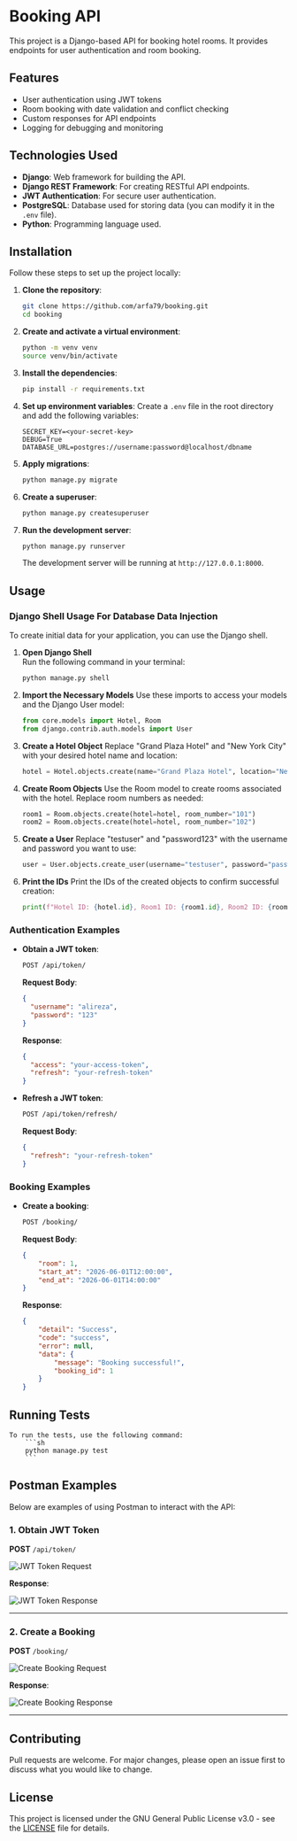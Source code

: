 # Booking API

This project is a Django-based API for booking hotel rooms. It provides endpoints for user authentication and room booking.

## Features

- User authentication using JWT tokens
- Room booking with date validation and conflict checking
- Custom responses for API endpoints
- Logging for debugging and monitoring

## Technologies Used

- **Django**: Web framework for building the API.
- **Django REST Framework**: For creating RESTful API endpoints.
- **JWT Authentication**: For secure user authentication.
- **PostgreSQL**: Database used for storing data (you can modify it in the `.env` file).
- **Python**: Programming language used.

## Installation

Follow these steps to set up the project locally:

1. **Clone the repository**:
    ```sh
    git clone https://github.com/arfa79/booking.git
    cd booking
    ```

2. **Create and activate a virtual environment**:
    ```sh
    python -m venv venv
    source venv/bin/activate
    ```

3. **Install the dependencies**:
    ```sh
    pip install -r requirements.txt
    ```

4. **Set up environment variables**:
    Create a `.env` file in the root directory and add the following variables:
    ```env
    SECRET_KEY=<your-secret-key>
    DEBUG=True
    DATABASE_URL=postgres://username:password@localhost/dbname
    ```

5. **Apply migrations**:
    ```sh
    python manage.py migrate
    ```

6. **Create a superuser**:
    ```sh
    python manage.py createsuperuser
    ```

7. **Run the development server**:
    ```sh
    python manage.py runserver
    ```

    The development server will be running at `http://127.0.0.1:8000`.

## Usage

### Django Shell Usage For Database Data Injection

To create initial data for your application, you can use the Django shell.

1. **Open Django Shell**  
   Run the following command in your terminal:
   ```sh
   python manage.py shell
   ```
2. **Import the Necessary Models**
   Use these imports to access your models and the Django User model: 
   ```python
   from core.models import Hotel, Room
   from django.contrib.auth.models import User
   ```
3. **Create a Hotel Object**
   Replace "Grand Plaza Hotel" and "New York City" with your desired hotel name and location: 
   ```python
   hotel = Hotel.objects.create(name="Grand Plaza Hotel", location="New York City")
   ```
4. **Create Room Objects**
   Use the Room model to create rooms associated with the hotel. Replace room numbers as needed: 
   ```python
   room1 = Room.objects.create(hotel=hotel, room_number="101")
   room2 = Room.objects.create(hotel=hotel, room_number="102")
   ```
5. **Create a User**
   Replace "testuser" and "password123" with the username and password you want to use: 
   ```python
   user = User.objects.create_user(username="testuser", password="password123")
   ```
6. **Print the IDs**
   Print the IDs of the created objects to confirm successful creation: 
   ```python
   print(f"Hotel ID: {hotel.id}, Room1 ID: {room1.id}, Room2 ID: {room2.id}, User ID: {user.id}")
   ```

### Authentication Examples

- **Obtain a JWT token**:
    ```sh
    POST /api/token/
    ```

    **Request Body**:
    ```json
    {
      "username": "alireza",
      "password": "123"
    }
    ```

    **Response**:
    ```json
    {
      "access": "your-access-token",
      "refresh": "your-refresh-token"
    }
    ```

- **Refresh a JWT token**:
    ```sh
    POST /api/token/refresh/
    ```

    **Request Body**:
    ```json
    {
      "refresh": "your-refresh-token"
    }
    ```

### Booking Examples

- **Create a booking**:
    ```sh
    POST /booking/
    ```

    **Request Body**:
    ```json
    {
        "room": 1,
        "start_at": "2026-06-01T12:00:00",
        "end_at": "2026-06-01T14:00:00"
    }
    ```

    **Response**:
    ```json
    {
        "detail": "Success",
        "code": "success",
        "error": null,
        "data": {
            "message": "Booking successful!",
            "booking_id": 1
        }
    }
    ```

## Running Tests

    To run the tests, use the following command:
        ```sh
        python manage.py test
        ```

## Postman Examples

Below are examples of using Postman to interact with the API:

### 1. Obtain JWT Token

**POST** `/api/token/`

![JWT Token Request](assets/screenshots/jwt-token-request.png)

**Response**:

![JWT Token Response](assets/screenshots/jwt-token-response.png)

---

### 2. Create a Booking

**POST** `/booking/`

![Create Booking Request](assets/screenshots/create-booking-request.png)

**Response**:

![Create Booking Response](assets/screenshots/create-booking-response.png)

---

## Contributing

Pull requests are welcome. For major changes, please open an issue first to discuss what you would like to change.

## License

This project is licensed under the GNU General Public License v3.0 - see the [LICENSE](LICENSE) file for details.
